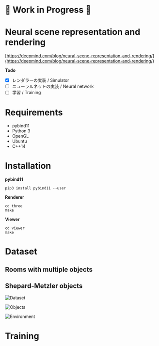 # :construction: Work in Progress :construction:

# Neural scene representation and rendering

[https://deepmind.com/blog/neural-scene-representation-and-rendering/](https://deepmind.com/blog/neural-scene-representation-and-rendering/)

**Todo**

- [x] レンダラーの実装 / Simulator
- [ ] ニューラルネットの実装 / Neural network
- [ ] 学習 / Training

# Requirements

- pybind11
- Python 3
- OpenGL
- Ubuntu
- C++14

# Installation

**pybind11**

```
pip3 install pybind11 --user
```

**Renderer**

```
cd three
make
```

**Viewer**

```
cd viewer
make
```

# Dataset

## Rooms with multiple objects

## Shepard-Metzler objects

![Dataset](https://qiita-image-store.s3.amazonaws.com/0/109322/a2777cad-36b6-4c28-b8e8-a6bca16af03a.gif)

![Objects](https://qiita-image-store.s3.amazonaws.com/0/109322/ca32401b-ad69-cbc0-572b-8f9b8e0b62b4.gif)

![Environment](https://qiita-image-store.s3.amazonaws.com/0/109322/bf87c553-02ce-9568-0cc5-32b2d704d24b.gif)


# Training